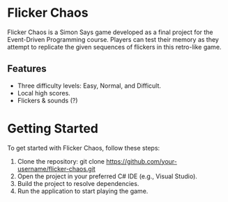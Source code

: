 # Flicker Chaos
Flicker Chaos is a Simon Says game developed as a final project for the Event-Driven Programming course. Players can test their memory as they attempt to replicate the given sequences of flickers in this retro-like game.

## Features
- Three difficulty levels: Easy, Normal, and Difficult.
- Local high scores.
- Flickers & sounds (?)

# Getting Started
To get started with Flicker Chaos, follow these steps:

1. Clone the repository: git clone https://github.com/your-username/flicker-chaos.git
2. Open the project in your preferred C# IDE (e.g., Visual Studio).
3. Build the project to resolve dependencies.
4. Run the application to start playing the game.
